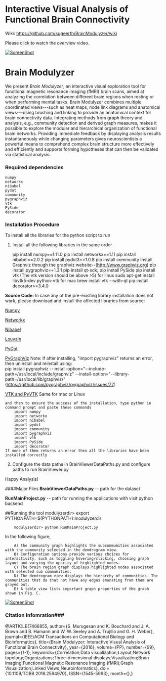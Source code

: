 # Interactive Visual Analysis of Functional Brain Connectivity #

Wiki: https://github.com/sugeerth/BrainModulyzer/wiki

Please click to watch the overview video.

[![ScreenShot](http://s32.postimg.org/mqw3ainkl/Architecture_Diag_Page_1.jpg)](https://vimeo.com/165523412)

# Brain Modulyzer #
We present *Brain Modulyzer*, an interactive visual exploration tool for functional magnetic resonance imaging (fMRI) brain scans, aimed at analyzing the correlation between different brain regions when resting or when performing mental tasks. Brain Modulyzer combines multiple coordinated views---such as heat maps, node link diagrams and anatomical views---using brushing and linking to provide an anatomical context for brain connectivity data. Integrating methods from graph theory and analysis, e.g., community detection and derived graph measures, makes it possible to explore the modular and hierarchical organization of functional brain networks. Providing immediate feedback by displaying analysis results instantaneously while changing parameters gives neuroscientists a powerful means to comprehend complex brain structure more effectively and efficiently and supports forming hypotheses that can then be validated via statistical analysis.

<!--The following image shows the results of community detection with respect to anatomy. Each community is represented by a distinct color, and each region is colored according to its community-->
<!--membership. Parcellated brain regions can be shown as outlines in Fig. A or-->
<!--centroid depiction via a sphere Fig. C.-->

<!--![ScreenShot](http://s32.postimg.org/blbh7yllh/Anatomical_Diagram_Page_1.jpg)-->

### Required dependencies ###
    numpy
    networkx
    nibabel
    pydot
    community
    pygraphviz
    vtk
    PySide
    decorator


### Installation Procedure ###

To install all the libraries for the python script to run

1) Install all the following libraries in the same order

	pip install numpy==1.11.0
	pip install networkx==1.11
	pip install nibabel==2.0.2
	pip install pydot3==1.0.8
	pip install community
		Install Graphviz through the graphviz website--(http://www.graphviz.org)
	pip install pygraphviz==1.3.1 
	pip install qt-sdk; pip install PySide
	pip install vtk (The vtk version should be above >5)
		for linux
			sudo apt-get install libvtk5-dev python-vtk
		for mac
			brew install vtk --with-qt
	pip install decorator>=3.4.0

**Source Code:**
In case any of the pre-existing library installation does not work, please download and install the affected libraries from source:

[Numpy](https://sourceforge.net/projects/numpy/files/NumPy/1.11.0/numpy-1.11.0.tar.gz/download)

[Networkx](https://pypi.python.org/packages/c2/93/dbb41b03cf7c878a7409c8e92226531f840a423c9309ea534873a83c9192/networkx-1.11.tar.gz#md5=6ef584a879e9163013e9a762e1cf7cd1)

[Nibabel](http://nipy.org/nibabel/installation.html#installation) 

[Louvain](https://pypi.python.org/packages/5d/81/497a95ba9d79d5bf04f9318256d1c0102329dd6a77b9d1e4dd84871e1089/python-louvain-0.5.tar.gz)

[PyDot](https://pypi.python.org/pypi/pydot3/1.0.8)

[PyGraphViz](https://pypi.python.org/packages/98/bb/a32e33f7665b921c926209305dde66fe41003a4ad934b10efb7c1211a419/pygraphviz-1.3.1.tar.gz#md5=7f690295dfe77edaa9e552d09d98d279)
Note: If after installing, "import pygraphviz" returns an error, then uninstall and reinstall using: 	
pip install pygraphviz --install-option="--include-path=/usr/local/include/graphviz" --install-option="--library-path=/usr/local/lib/graphviz/" (https://github.com/pygraphviz/pygraphviz/issues/72)

[VTK and PyVTK](http://www.it.uu.se/edu/course/homepage/vetvis/ht10/vtk/instructions_vtk_OSX.pdf) Same for mac or Linux

	and then to ensure the success of the installation, type python in command prompt and paste these commands
		import numpy
		import networkx
		import nibabel
		import pydot
		import community 
		import pygraphviz
		import vtk
		import PySide
		import decorator
	If none of them returns an error then all the libraries have been installed correctly

2)	Configure the data paths in BrainViewerDataPaths.py 
	and configure paths to run BrainViewer.py   


Happy Analysis! 

####Major Files
**BrainViewerDataPaths.py** -- path for the dataset

**RunMainProject.py** -- path for running the applications with visit python backend

##Running the tool 
        modulyzerdir> export PYTHONPATH=${PYTHONPATH}:modulyzerdir

        modulyzerdir> python RunMainProject.py

In the following figure, 

        A) the community graph highlights the subcommunities associated with the community selected in the dendrogram view.
        B) Configuration options provide various choices for interactivity, such as toggling hovering/clicking, choosing graph layout and varying the opacity of highlighted nodes. 
        C) The brain region graph displays highlighted nodes associated with selected sub communities.
        D) The dendrogram view displays the hierarchy of communities. The communities that do that not have any edges emanating from them are grayed out.
        E) A table view lists important graph properties of the graph shown in Fig. C.

[![ScreenShot](http://s32.postimg.org/7zro1qnrp/Visual_Tool_Page_1.jpg)]()


### Citation Infomration###
@ARTICLE{7466855, 
author={S. Murugesan and K. Bouchard and J. A. Brown and B. Hamann and W. W. Seeley and A. Trujillo and G. H. Weber}, 
journal={IEEE/ACM Transactions on Computational Biology and Bioinformatics}, 
title={Brain Modulyzer: Interactive Visual Analysis of Functional Brain Connectivity}, 
year={2016}, 
volume={PP}, 
number={99}, 
pages={1-1}, 
keywords={Correlation;Data visualization;Layout;Network topology;Organizations;Three-dimensional displays;Visualization;Brain Imaging;Functional Magnetic Resonance Imaging (fMRI);Graph Visualization;Linked Views;Neuroinformatics}, 
doi={10.1109/TCBB.2016.2564970}, 
ISSN={1545-5963}, 
month={},}

<!--![ScreenShot](http://s32.postimg.org/f3a3uyms5/Teaser_CGraph_View_Page_1.jpg)-->
